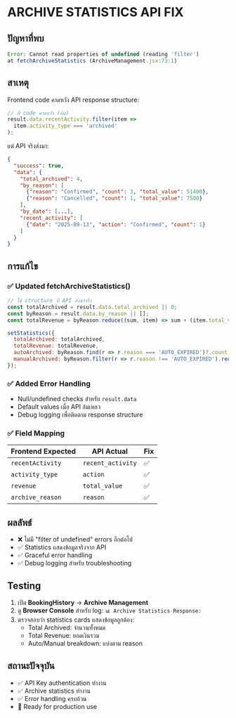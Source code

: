 # ARCHIVE STATISTICS API FIX

## ปัญหาที่พบ
```javascript
Error: Cannot read properties of undefined (reading 'filter')
at fetchArchiveStatistics (ArchiveManagement.jsx:73:1)
```

## สาเหตุ
Frontend code คาดหวัง API response structure:
```javascript
// ที่ code คาดหวัง (ผิด)
result.data.recentActivity.filter(item => 
  item.activity_type === 'archived'
);
```

แต่ API จริงส่งมา:
```json
{
  "success": true,
  "data": {
    "total_archived": 4,
    "by_reason": [
      {"reason": "Confirmed", "count": 3, "total_value": 51400},
      {"reason": "Cancelled", "count": 1, "total_value": 7500}
    ],
    "by_date": [...],
    "recent_activity": [
      {"date": "2025-09-13", "action": "Confirmed", "count": 1}
    ]
  }
}
```

## การแก้ไข

### ✅ Updated fetchArchiveStatistics()
```javascript
// ใช้ structure ที่ API ส่งมาจริง
const totalArchived = result.data.total_archived || 0;
const byReason = result.data.by_reason || [];
const totalRevenue = byReason.reduce((sum, item) => sum + (item.total_value || 0), 0);

setStatistics({
  totalArchived: totalArchived,
  totalRevenue: totalRevenue,
  autoArchived: byReason.find(r => r.reason === 'AUTO_EXPIRED')?.count || 0,
  manualArchived: byReason.filter(r => r.reason !== 'AUTO_EXPIRED').reduce((sum, r) => sum + r.count, 0)
});
```

### ✅ Added Error Handling
- Null/undefined checks สำหรับ `result.data`
- Default values เมื่อ API ล้มเหลว
- Debug logging เพื่อติดตาม response structure

### ✅ Field Mapping
| Frontend Expected | API Actual | Fix |
|-------------------|------------|-----|
| `recentActivity` | `recent_activity` | ✅ |
| `activity_type` | `action` | ✅ |
| `revenue` | `total_value` | ✅ |
| `archive_reason` | `reason` | ✅ |

## ผลลัพธ์
- ❌ ไม่มี "filter of undefined" errors อีกต่อไป
- ✅ Statistics แสดงข้อมูลจริงจาก API
- ✅ Graceful error handling
- ✅ Debug logging สำหรับ troubleshooting

## Testing
1. เปิด **BookingHistory** → **Archive Management**
2. ดู **Browser Console** สำหรับ log: `📊 Archive Statistics Response:`
3. ตรวจสอบว่า statistics cards แสดงข้อมูลถูกต้อง:
   - Total Archived: จำนวนทั้งหมด
   - Total Revenue: ยอดเงินรวม
   - Auto/Manual breakdown: แบ่งตาม reason

## สถานะปัจจุบัน
- ✅ API Key authentication ทำงาน
- ✅ Archive statistics ทำงาน
- ✅ Error handling ครบถ้วน
- 🎯 Ready for production use